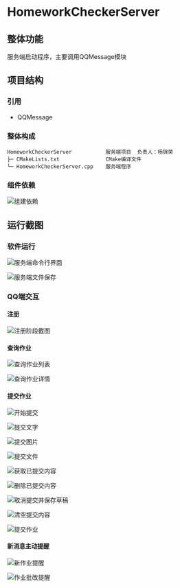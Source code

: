 # HomeworkCheckerServer

## 整体功能

服务端启动程序，主要调用QQMessage模块

## 项目结构

### 引用
- QQMessage

### 整体构成

```
HomeworkCheckerServer           服务端项目  负责人：杨锦荣
├─ CMakeLists.txt               CMake编译文件
└─ HomeworkCheckerServer.cpp    服务端程序
```

### 组件依赖
![组建依赖](pic/HomeworkCheckerServer/HomeworkCheckerServer_class.svg)

## 运行截图

### 软件运行
![服务端命令行界面](pic/HomeworkCheckerServer/1CommandWorking.png)  

![服务端文件保存](pic/HomeworkCheckerServer/16FileSave.png)  

### QQ端交互

#### 注册

![注册阶段截图](pic/HomeworkCheckerServer/2RegMode.png)  

#### 查询作业

![查询作业列表](pic/HomeworkCheckerServer/3GetHomework.png)  

![查询作业详情](pic/HomeworkCheckerServer/4GetHomeworkInfo.png)  

#### 提交作业

![开始提交](pic/HomeworkCheckerServer/5StartSubmit.png)  

![提交文字](pic/HomeworkCheckerServer/6WordMes.png)  

![提交图片](pic/HomeworkCheckerServer/7WordPicMes.png)  

![提交文件](pic/HomeworkCheckerServer/8FileMes.png)  

![获取已提交内容](pic/HomeworkCheckerServer/9GetText.png)  

![删除已提交内容](pic/HomeworkCheckerServer/10DeleteMes.png)  

![取消提交并保存草稿](pic/HomeworkCheckerServer/11CancelSubmit.png)  

![清空提交内容](pic/HomeworkCheckerServer/12deleteall.png)  

![提交作业](pic/HomeworkCheckerServer/13submit.png)  

#### 新消息主动提醒

![新作业提醒](pic/HomeworkCheckerServer/14NewHomeworkNotification.png)  

![作业批改提醒](pic/HomeworkCheckerServer/15HomeworkCorrectNotification.png)  